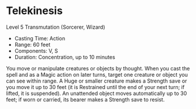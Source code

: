 # Telekinesis
Level 5 Transmutation (Sorcerer, Wizard)

- Casting Time: Action
- Range: 60 feet
- Components: V, S
- Duration: Concentration, up to 10 minutes

You move or manipulate creatures or objects by thought. When you cast the spell and as a Magic action on later turns, target one creature or object you can see within range. A Huge or smaller creature makes a Strength save or you move it up to 30 feet (it is Restrained until the end of your next turn; if lifted, it is suspended). An unattended object moves automatically up to 30 feet; if worn or carried, its bearer makes a Strength save to resist.

